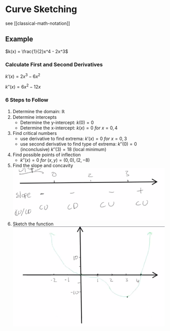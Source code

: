 # Curve Sketching

see [[classical-math-notation]]

## Example

$k(x) = \frac{1}{2}x^4 - 2x^3$

### Calculate First and Second Derivatives

$k'(x) = 2x^3 - 6x^2$

$k''(x) = 6x^2 - 12x$

### 6 Steps to Follow

1. Determine the domain: $\mathbb R$
2. Determine intercepts
   - Determine the y-intercept: $k(0) = 0$
   - Determine the x-intercept: $k(x) = 0\ for\ x = 0, 4$
3. Find critical numbers
   - use derivative to find extrema: $k'(x) = 0\ for\ x = 0, 3$
   - use second derivative to find type of extrema: $k''(0) = 0$ (inconclusive) $k''(3) = 18$ (local minimum)
4. Find possible points of inflection
   - $k''(x) = 0\ for\ (x, y) = (0, 0), (2, -8)$
5. Find the slope and concavity
   ![](2022-02-26-01-15-54.png)
6. Sketch the function
   ![](2022-02-26-01-16-08.png)
